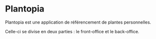 # Plantopia

Plantopia est une application de référencement de plantes personnelles.

Celle-ci se divise en deux parties : le front-office et le back-office. 
